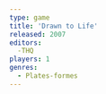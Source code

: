 ```yaml
---
type: game
title: 'Drawn to Life'
released: 2007
editors: 
  -THQ
players: 1
genres:
  - Plates-formes
---
```

